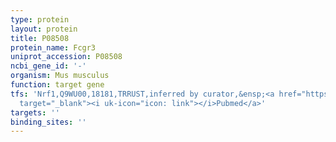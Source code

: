 ```yaml
---
type: protein
layout: protein
title: P08508
protein_name: Fcgr3
uniprot_accession: P08508
ncbi_gene_id: '-'
organism: Mus musculus
function: target gene
tfs: 'Nrf1,Q9WU00,18181,TRRUST,inferred by curator,&ensp;<a href="https://www.ncbi.nlm.nih.gov/pubmed/?term=9580677%5Buid%5D"
  target="_blank"><i uk-icon="icon: link"></i>Pubmed</a>'
targets: ''
binding_sites: ''
---
```

